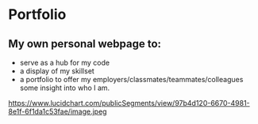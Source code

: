 # Portfolio

## My own personal webpage to:

* serve as a hub for my code  
* a display of my skillset 
* a portfolio to offer my employers/classmates/teammates/colleagues some insight into who I am. 


https://www.lucidchart.com/publicSegments/view/97b4d120-6670-4981-8e1f-6f1da1c53fae/image.jpeg
